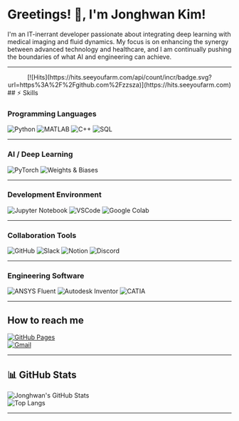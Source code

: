 # Greetings! 👋, I'm Jonghwan Kim!


I'm an IT-inerrant developer passionate about integrating deep learning with medical imaging and fluid dynamics. My focus is on enhancing the synergy between advanced technology and healthcare, and I am continually pushing the boundaries of what AI and engineering can achieve.

---  
  <div align=center>  
  [![Hits](https://hits.seeyoufarm.com/api/count/incr/badge.svg?url=https%3A%2F%2Fgithub.com%2Fzzsza)](https://hits.seeyoufarm.com)   
  </div>  
## ⚡ Skills

### Programming Languages  
![Python](https://img.shields.io/badge/-Python-3776AB?logo=python&logoColor=white&style=flat)
![MATLAB](https://img.shields.io/badge/-MATLAB-0076A8?logo=matlab&logoColor=white&style=flat)
![C++](https://img.shields.io/badge/-C++-00599C?logo=cplusplus&logoColor=white&style=flat)
![SQL](https://img.shields.io/badge/-SQL-4479A1?logo=mysql&logoColor=white&style=flat)

---  

### AI / Deep Learning  
![PyTorch](https://img.shields.io/badge/-PyTorch-EE4C2C?logo=pytorch&logoColor=white&style=flat)
![Weights & Biases](https://img.shields.io/badge/-W%26B-FFBE00?logo=weightsandbiases&logoColor=white&style=flat)

---  

### Development Environment
![Jupyter Notebook](https://img.shields.io/badge/-Jupyter%20Notebook-F37626?logo=jupyter&logoColor=white&style=flat)
![VSCode](https://img.shields.io/badge/-VSCode-007ACC?logo=visualstudiocode&logoColor=white&style=flat)
![Google Colab](https://img.shields.io/badge/-Colab-F9AB00?logo=googlecolab&logoColor=white&style=flat)

--- 

### Collaboration Tools  
![GitHub](https://img.shields.io/badge/-GitHub-181717?logo=github&logoColor=white&style=flat)
![Slack](https://img.shields.io/badge/-Slack-4A154B?logo=slack&logoColor=white&style=flat)
![Notion](https://img.shields.io/badge/-Notion-000000?logo=notion&logoColor=white&style=flat)
![Discord](https://img.shields.io/badge/-Discord-5865F2?logo=discord&logoColor=white&style=flat)

---  

### Engineering Software
![ANSYS Fluent](https://img.shields.io/badge/-ANSYS%20Fluent-FF0000?logo=ansys&logoColor=white&style=flat)
![Autodesk Inventor](https://img.shields.io/badge/-Autodesk%20Inventor-0696D7?logo=autodesk&logoColor=white&style=flat)
![CATIA](https://img.shields.io/badge/-CATIA-052558?logo=dassaultsystemes&logoColor=white&style=flat)

---  

## How to reach me  
[![GitHub Pages](https://img.shields.io/badge/Blog-GitHub%20Pages-blue?logo=githubpages&logoColor=white&style=flat)](https://jonghwan-dev.github.io/)  
[![Gmail](https://img.shields.io/badge/Gmail-D14836?logo=gmail&logoColor=white&style=flat)](mailto:kjh00012120@gmail.com)  

---

## 📊 GitHub Stats  
![Jonghwan's GitHub Stats](https://github-readme-stats.vercel.app/api?username=Jonghwan-dev&show_icons=true&theme=radical&count_private=true)  
![Top Langs](https://github-readme-stats.vercel.app/api/top-langs/?username=Jonghwan-dev&layout=compact&theme=radical&langs_count=8)  

---
